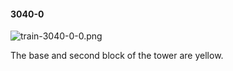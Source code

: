 #### 3040-0
![train-3040-0-0.png](https://github.com/lil-lab/nlvr/raw/master/nlvr/train/images/30/train-3040-0-0.png "train-3040-0-0.png")

The base and second block of the tower are yellow.